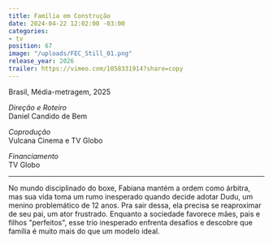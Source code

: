```yaml
---
title: Família em Construção
date: 2024-04-22 12:02:00 -03:00
categories:
- tv
position: 67
image: "/uploads/FEC_Still_01.png"
release_year: 2026
trailer: https://vimeo.com/1058331914?share=copy
---
```


Brasil, Média-metragem, 2025

*Direção e Roteiro*\
Daniel Candido de Bem

*Coprodução*\
Vulcana Cinema e TV Globo

*Financiamento*\
TV Globo

***

No mundo disciplinado do boxe, Fabiana mantém a ordem como árbitra, mas sua vida toma um rumo inesperado quando decide adotar Dudu, um menino problemático de 12 anos. Pra sair dessa, ela precisa se reaproximar de seu pai, um ator frustrado.
Enquanto a sociedade favorece mães, pais e filhos "perfeitos", esse trio inesperado enfrenta desafios e descobre que família é muito mais do que um modelo ideal.

